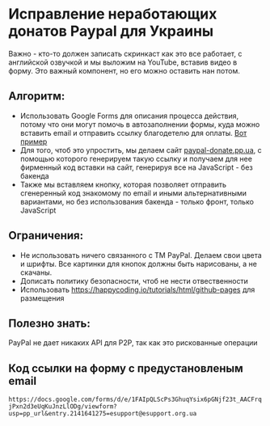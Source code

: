 # Исправление неработающих донатов Paypal для Украины

Важно - кто-то должен записать скринкаст как это все работает, с английской озвучкой и мы выложим на YouTube, вставив видео в форму. Это важный компонент, но его можно оставить нан потом.


## Алгоритм:

- Использовать Google Forms для описания процесса действия, потому что они могут помочь в автозаполнении формы, куда можно вставить email и отправить ссылку благодетелю для оплаты. [Вот пример](https://docs.google.com/forms/d/e/1FAIpQLScPs3GhuqYsix6pGNjf23t_AACFrqjPxn2d3eUqKuJnzLlODg/viewform?usp=pp_url&entry.2141641275=esupport@esupport.org.ua)
- Для того, чтоб это упростить, мы делаем сайт [paypal-donate.pp.ua](https://paypal-donate.pp.ua/), с помощью которого генерируем такую ссылку и получаем для нее фирменный код вставки на сайт, генерируя все на JavaScript - без бакенда
- Также мы вставляем кнопку, которая позволяет отправить сгенеренный код знакомому по email и иными альтернативными вариантами, но без использования бакенда - только фронт, только JavaScript

## Ограничения:
- Не использовать ничего связанного с TM PayPal. Делаем свои цвета и шрифты. Все картинки для кнопок должны быть нарисованы, а не скачаны.
- Дописать политику безопасности, чтоб не нести отвественности
- Использовать https://happycoding.io/tutorials/html/github-pages для размещения

## Полезно знать:

PayPal не дает никаких API для P2P, так как это рискованные операции

## Код ссылки на форму с предустановленым email

``
https://docs.google.com/forms/d/e/1FAIpQLScPs3GhuqYsix6pGNjf23t_AACFrqjPxn2d3eUqKuJnzLlODg/viewform?usp=pp_url&entry.2141641275=esupport@esupport.org.ua
``

